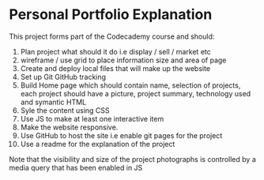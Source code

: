 # Personal Portfolio Explanation
This project forms part of the Codecademy course and should:
1. Plan project what should it do i.e display / sell / market etc
2. wireframe / use grid to place information size and area of page
3. Create and deploy local files that will make up the website
4. Set up Git GitHub tracking
5. Build Home page which should contain name, selection of projects, each project should have a picture, project summary, technology used and symantic HTML
6. Syle the content using CSS
7. Use JS to make at least one interactive item
8. Make the website responsive.
9. Use GitHub to host the site i.e enable git pages for the project
10. Use a readme for the explanation of the project


Note that the visibility and size of the project photographs is controlled by a media query that has been enabled in JS
